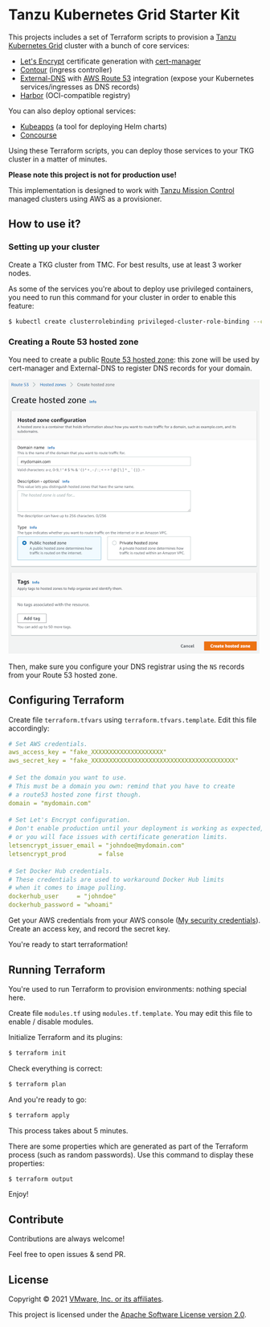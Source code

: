 # Tanzu Kubernetes Grid Starter Kit

This projects includes a set of Terraform scripts to provision a
[Tanzu Kubernetes Grid](https://tanzu.vmware.com/kubernetes-grid) cluster
with a bunch of core services:

- [Let's Encrypt](https://letsencrypt.org) certificate generation with [cert-manager](https://cert-manager.io)
- [Contour](https://projectcontour.io) (ingress controller)
- [External-DNS](https://github.com/kubernetes-sigs/external-dns) with [AWS Route 53](https://aws.amazon.com/route53/) integration (expose your Kubernetes services/ingresses as DNS records)
- [Harbor](https://goharbor.io) (OCI-compatible registry)

You can also deploy optional services:
- [Kubeapps](https://kubeapps.com) (a tool for deploying Helm charts)
- [Concourse](https://concourse-ci.org)

Using these Terraform scripts, you can deploy those services to your TKG cluster in a matter of minutes.

**Please note this project is not for production use!**

This implementation is designed to work with
[Tanzu Mission Control](https://tanzu.vmware.com/mission-control) managed clusters
using AWS as a provisioner.

## How to use it?

### Setting up your cluster

Create a TKG cluster from TMC. For best results, use at least 3 worker nodes.

As some of the services you're about to deploy use privileged containers,
you need to run this command for your cluster in order to enable this feature:

```bash
$ kubectl create clusterrolebinding privileged-cluster-role-binding --clusterrole=vmware-system-tmc-psp-privileged --group=system:authenticated
```

### Creating a Route 53 hosted zone

You need to create a public
[Route 53 hosted zone](https://console.aws.amazon.com/route53/v2/hostedzones#CreateHostedZone):
this zone will be used by cert-manager and External-DNS to register DNS records for your domain.

![Create a public hosted zone](images/aws-route53-hostedzone.png)

Then, make sure you configure your DNS registrar using the `NS` records from your Route 53 hosted zone.

## Configuring Terraform

Create file `terraform.tfvars` using `terraform.tfvars.template`.
Edit this file accordingly:

```yaml
# Set AWS credentials.
aws_access_key = "fake_XXXXXXXXXXXXXXXXXXXX"
aws_secret_key = "fake_XXXXXXXXXXXXXXXXXXXXXXXXXXXXXXXXXXXXXXXX"

# Set the domain you want to use.
# This must be a domain you own: remind that you have to create
# a route53 hosted zone first though.
domain = "mydomain.com"

# Set Let's Encrypt configuration.
# Don't enable production until your deployment is working as expected,
# or you will face issues with certificate generation limits.
letsencrypt_issuer_email = "johndoe@mydomain.com"
letsencrypt_prod         = false

# Set Docker Hub credentials.
# These credentials are used to workaround Docker Hub limits
# when it comes to image pulling.
dockerhub_user     = "johndoe"
dockerhub_password = "whoami"
```

Get your AWS credentials from your AWS console
([My security credentials](https://console.aws.amazon.com/iam/home#/security_credentials)).
Create an access key, and record the secret key.

You're ready to start terraformation!

## Running Terraform

You're used to run Terraform to provision environments: nothing special here.

Create file `modules.tf` using `modules.tf.template`.
You may edit this file to enable / disable modules.

Initialize Terraform and its plugins:

```bash
$ terraform init
```

Check everything is correct:

```bash
$ terraform plan
```

And you're ready to go:

```bash
$ terraform apply
```

This process takes about 5 minutes.

There are some properties which are generated as part of the Terraform process (such as random passwords).
Use this command to display these properties:

```bash
$ terraform output
```

Enjoy!

## Contribute

Contributions are always welcome!

Feel free to open issues & send PR.

## License

Copyright &copy; 2021 [VMware, Inc. or its affiliates](https://vmware.com).

This project is licensed under the [Apache Software License version 2.0](https://www.apache.org/licenses/LICENSE-2.0).
